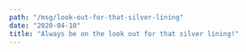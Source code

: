 ```yaml
---
path: "/msg/look-out-for-that-silver-lining"
date: "2020-04-10"
title: "Always be on the look out for that silver lining!"
---
```

